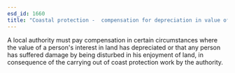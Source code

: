 ```yaml
---
esd_id: 1660
title: "Coastal protection -  compensation for depreciation in value of land "
---
```


A local authority must pay compensation in certain circumstances where the value of a person's interest in land has depreciated or that any person has suffered damage by being disturbed in his enjoyment of land, in consequence of the carrying out of coast protection work by the authority.

